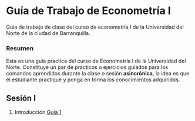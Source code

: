 # Guía de Trabajo de Econometría I
Guía de trabajo de clase del curso de econometría I de la Universidad del Norte de la ciudad de Barranquilla.

### Resumen
Esta es una guía practica del curso de Econometría I de la Universidad del Norte. Constituye un par de prácticos o ejercicios guiados para los comandos aprendidos durante la clase o sesión **asincrónica**, la idea es que el estudiante practique y ponga en forma los conocimientos adquiridos. 

## Sesión I

1. Introducción [Guía 1](https://raw.githack.com/keynes37/Guiaeconometria/main/01-Intro.html)


